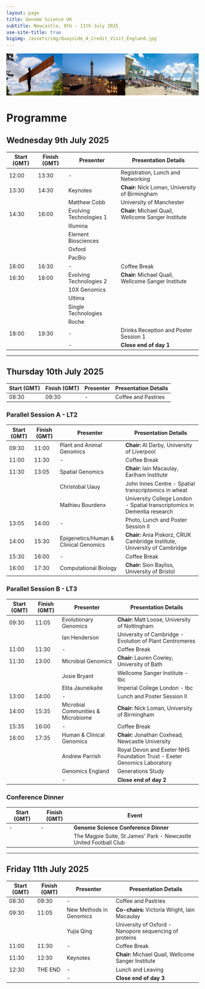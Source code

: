 ```yaml
---
layout: page
title: Genome Science UK
subtitle: Newcastle, 9th - 11th July 2025
use-site-title: true
bigimg: /assets/img/Quayside_4_Credit_Visit_England.jpg
---
```


![Newcastle Upon Tyne](https://github.com/genomescience-org-uk/website/blob/master/assets/img/image.png?raw=true)


# Programme

## Wednesday 9th July 2025

| Start (GMT) | Finish (GMT) | Presenter | Presentation Details |
|------------|------------|-----------|----------------------|
| 12:00     | 13:30     | -         | Registration, Lunch and Networking |
| 13:30     | 14:30     | Keynotes  | **Chair:** Nick Loman, University of Birmingham |
|            |          | Matthew Cobb | University of Manchester |
| 14:30     | 16:00     | Evolving Technologies 1 | **Chair:** Michael Quail, Wellcome Sanger Institute |
|            |          | Illumina |  |
|            |          | Element Biosciences |  |
|            |          | Oxford |  |
|            |          | PacBio |  |
| 16:00     | 16:30     | -         | Coffee Break |
| 16:30     | 18:00     | Evolving Technologies 2 | **Chair:** Michael Quail, Wellcome Sanger Institute |
|            |          | 10X Genomics |  |
|            |          | Ultima |  |
|            |          | Single Technologies |  |
|            |          | Roche |  |
| 18:00     | 19:30     | -         | Drinks Reception and Poster Session 1 |
|            |          | -         | **Close end of day 1** |

---

## Thursday 10th July 2025

| Start (GMT) | Finish (GMT) | Presenter | Presentation Details |
|------------|------------|-----------|----------------------|
| 08:30     | 09:30     | -         | Coffee and Pastries |

### **Parallel Session A - LT2**

| Start (GMT) | Finish (GMT) | Presenter | Presentation Details |
|------------|------------|-----------|----------------------|
| 09:30     | 11:00     | Plant and Animal Genomics | **Chair:** Al Darby, University of Liverpool |
| 11:00     | 11:30     | -         | Coffee Break |
| 11:30     | 13:05     | Spatial Genomics | **Chair:** Iain Macaulay, Earlham Institute |
|            |          | Christobal Uauy | John Innes Centre - Spatial transcriptomics in wheat |
|            |          | Mathieu Bourdenx | University College London - Spatial transcriptomics in Dementia research |
| 13:05     | 14:00     | -         | Photo, Lunch and Poster Session II |
| 14:00     | 15:30     | Epigenetics/Human & Clinical Genomics | **Chair:** Ania Piskorz, CRUK Cambridge Institute, University of Cambridge |
| 15:30     | 16:00     | -         | Coffee Break |
| 16:00     | 17:30     | Computational Biology | **Chair:** Sion Bayliss, University of Bristol |

### **Parallel Session B - LT3**

| Start (GMT) | Finish (GMT) | Presenter | Presentation Details |
|------------|------------|-----------|----------------------|
| 09:30     | 11:05     | Evolutionary Genomics | **Chair:** Matt Loose, University of Nottingham |
|            |          | Ian Henderson | University of Cambridge - Evolution of Plant Centromeres |
| 11:00     | 11:30     | -         | Coffee Break |
| 11:30     | 13:00     | Microbial Genomics | **Chair:** Lauren Cowley, University of Bath |
|            |          | Josie Bryant | Wellcome Sanger Institute - tbc |
|            |          | Elita Jauneikaite | Imperial College London - tbc |
| 13:00     | 14:00     | -         | Lunch and Poster Session II |
| 14:00     | 15:35     | Microbial Communities & Microbiome | **Chair:** Nick Loman, University of Birmingham |
| 15:35     | 16:00     | -         | Coffee Break |
| 16:00     | 17:35     | Human & Clinical Genomics | **Chair:** Jonathan Coxhead, Newcastle University |
|            |          | Andrew Parrish | Royal Devon and Exeter NHS Foundation Trust - Exeter Genomics Laboratory |
|            |          | Genomics England | Generations Study |
|            |          | -         | **Close end of day 2** |

### **Conference Dinner**
| Start (GMT) | Finish (GMT) | Event |
|------------|------------|------|
| -          | -          | **Genome Science Conference Dinner** |
|            |            | The Magpie Suite, St James' Park - Newcastle United Football Club |

---

## Friday 11th July 2025

| Start (GMT) | Finish (GMT) | Presenter | Presentation Details |
|------------|------------|-----------|----------------------|
| 08:30     | 09:30     | -         | Coffee and Pastries |
| 09:30     | 11:05     | New Methods in Genomics | **Co-chairs:** Victoria Wright, Iain Macaulay |
|            |          | Yujia Qing | University of Oxford - Nanopore sequencing of proteins |
| 11:00     | 11:30     | -         | Coffee Break |
| 11:30     | 12:30     | Keynotes | **Chair:** Michael Quail, Wellcome Sanger Institute |
| 12:30     | THE END   | -         | Lunch and Leaving |
|            |          | -         | **Close end of day 3** |



